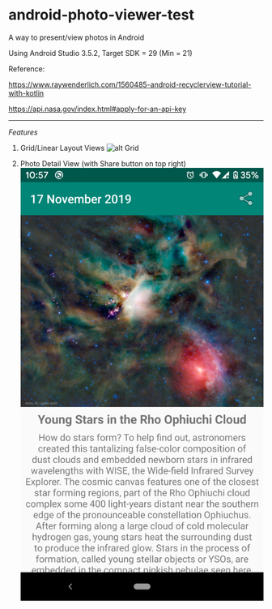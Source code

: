 # android-photo-viewer-test
A way to present/view photos in Android

Using Android Studio 3.5.2, Target SDK = 29 (Min = 21)

Reference:

https://www.raywenderlich.com/1560485-android-recyclerview-tutorial-with-kotlin

https://api.nasa.gov/index.html#apply-for-an-api-key

---

*Features*

1) Grid/Linear Layout Views
![alt Grid](https://raw.githubusercontent.com/nytfury47/android-photo-viewer-test/master/capture/apv-1.png)

2) Photo Detail View (with Share button on top right)
![alt Grid](https://raw.githubusercontent.com/nytfury47/android-photo-viewer-test/master/capture/apv-2.png)
